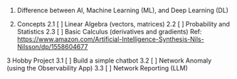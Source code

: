 1. Difference between AI, Machine Learning (ML), and Deep Learning (DL)

2. Concepts
    2.1 [ ] Linear Algebra (vectors, matrices)
    2.2 [ ] Probability and Statistics
    2.3 [ ] Basic Calculus (derivatives and gradients)
    Ref: https://www.amazon.com/Artificial-Intelligence-Synthesis-Nils-Nilsson/dp/1558604677

3 Hobby Project
    3.1 [ ] Build a simple chatbot
    3.2 [ ] Network Anomaly (using the Observability App)
    3.3 [ ] Network Reporting (LLM)

